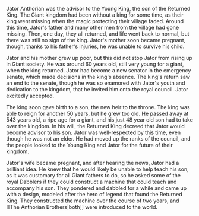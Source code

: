  Jator Anthorian was the advisor to the Young King, the son of the Returned King. The Giant kingdom had been without a king for some time, as their king went missing when the magic protecting their village faded. Around this time, Jator's father and many other men from the village had gone missing. Then, one day, they all returned, and life went back to normal, but there was still no sign of the king. Jator's mother soon became pregnant, though, thanks to his father's injuries, he was unable to survive his child. 

Jator and his mother grew up poor, but this did not stop Jator from rising up in Giant society. He was around 60 years old, still very young for a giant, when the king returned. Jator had become a new senator in the emergency senate, which made decisions in the king's absence. The king's return saw an end to the senate, though he was so enamored with Jator's youth and dedication to the kingdom, that he invited him onto the royal council. Jator excitedly accepted.

The king soon gave birth to a son, the new heir to the throne. The king was able to reign for another 50 years, but he grew too old. He passed away at 543 years old, a ripe age for a giant, and his just 48 year old son had to take over the kingdom. In his will, the Returned King decreed that Jator would become advisor to his son. Jator was well-respected by this time, even though he was not an elder. He had moved up the ranks of the council, and the people looked to the Young King and Jator for the future of their kingdom.

Jator's wife became pregnant, and after hearing the news, Jator had a brilliant idea. He knew that he would likely be unable to help teach his son, as it was customary for all Giant fathers to do, so he asked some of the royal Dabblers if they could construct a machine that could teach and accompany his son. They pondered and dabbled for a while and came up with a design, modeled after the hero of legend that found the Returned King. They constructed the machine over the course of two years, and [[The Anthorian Brothers|both]] were introduced to the world.